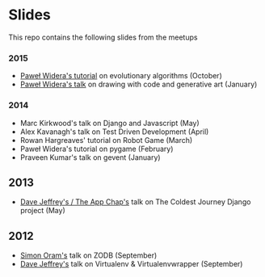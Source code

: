 # Slides

This repo contains the following slides from the meetups

### 2015

* [Paweł Widera's tutorial][evoalg] on evolutionary algorithms (October)
* [Paweł Widera's talk][genart] on drawing with code and generative art (January)

### 2014

* Marc Kirkwood's talk on Django and Javascript (May)
* Alex Kavanagh's talk on Test Driven Development (April)
* Rowan Hargreaves' tutorial on Robot Game (March)
* Paweł Widera's tutorial on pygame (February)
* Praveen Kumar's talk on gevent (January)

## 2013

* [Dave Jeffrey's / The App Chap's][2] talk on The Coldest Journey Django project (May)

## 2012

* [Simon Oram's][0] talk on ZODB (September)
* [Dave Jeffrey's][1] talk on Virtualenv & Virtualenvwrapper (September)


[0]: http://www.electrosoup.co.uk/
[1]: http://www.davidjeffrey.co.uk
[2]: http://www.theappchaps.co.uk
[genart]: http://tinyurl.com/pyne-genart
[evoalg]: http://tinyurl.com/pyne-evoalg
